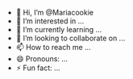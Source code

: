 - 👋 Hi, I’m @Mariacookie
- 👀 I’m interested in ...
- 🌱 I’m currently learning ...
- 💞️ I’m looking to collaborate on ...
- 📫 How to reach me ...
- 😄 Pronouns: ...
- ⚡ Fun fact: ...

<!---
Mariacookie/Mariacookie is a ✨ special ✨ repository because its `README.md` (this file) appears on your GitHub profile.
You can click the Preview link to take a look at your changes.
--->

